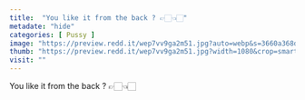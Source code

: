 ```yaml
---
title:  "You like it from the back ? 👉🏻👈🏻"
metadate: "hide"
categories: [ Pussy ]
image: "https://preview.redd.it/wep7vv9ga2m51.jpg?auto=webp&s=3660a368d210e30547feb94599cad26e19111697"
thumb: "https://preview.redd.it/wep7vv9ga2m51.jpg?width=1080&crop=smart&auto=webp&s=aef61e0ac45ae8bbbabca4fe04b8e3cce50a8bcb"
visit: ""
---
```

You like it from the back ? 👉🏻👈🏻
